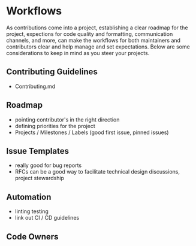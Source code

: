# Workflows

As contributions come into a project, establishing a clear roadmap for the project, expections for code quality and formatting, communication channels, and more, can make the workflows for both maintainers and contributors clear and help manage and set expectations.  Below are some considerations to keep in mind as you steer your projects.

## Contributing Guidelines
- Contributing.md

## Roadmap 
- pointing contributor's in the right direction
- defining priorities for the project
- Projects / Milestones / Labels (good first issue, pinned issues)

## Issue Templates
- really good for bug reports
- RFCs can be a good way to facilitate technical design discussions, project stewardship

## Automation
- linting
testing
- link out CI / CD guidelines

##  Code Owners
